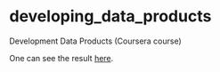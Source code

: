 developing_data_products
========================

Development Data Products (Coursera course)

One can see the result [here](http://denpetrov.github.io/developing_data_products/).
